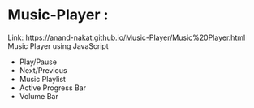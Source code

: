 # Music-Player : 
Link: https://anand-nakat.github.io/Music-Player/Music%20Player.html
<br> Music Player using JavaScript <br>
<ul>
    <li> Play/Pause </li>
    <li> Next/Previous </li>
    <li> Music Playlist </li>
    <li> Active Progress Bar </li>
    <li> Volume Bar </li>
</ul>

